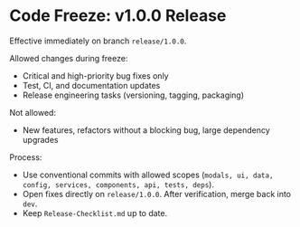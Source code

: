# Code Freeze: v1.0.0 Release

Effective immediately on branch `release/1.0.0`.

Allowed changes during freeze:

- Critical and high-priority bug fixes only
- Test, CI, and documentation updates
- Release engineering tasks (versioning, tagging, packaging)

Not allowed:

- New features, refactors without a blocking bug, large dependency upgrades

Process:

- Use conventional commits with allowed scopes
  (`modals, ui, data, config, services, components, api, tests, deps`).
- Open fixes directly on `release/1.0.0`. After verification, merge back into `dev`.
- Keep `Release-Checklist.md` up to date.
